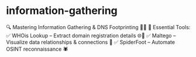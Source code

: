 # information-gathering
🔍 Mastering Information Gathering &amp; DNS Footprinting 🕵️‍♂️ 🚀 Essential Tools: ✅ WHOis Lookup – Extract domain registration details 🌐📜 ✅ Maltego – Visualize data relationships &amp; connections 🔗 ✅ SpiderFoot – Automate OSINT reconnaissance 🕷️  
